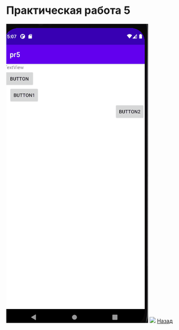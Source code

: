 #  Практическая работа 5
![ ](https://github.com/caidzitcu/mdc0103/blob/master/pr5/1.gif)
![ ](https://github.com/caidzitcu/mdc0103/blob/master/pr5/2.gif)
[Назад](https://github.com/caidzitcu/mdc0103/blob/master/readme.md)